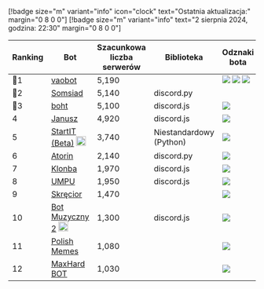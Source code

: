 [!badge size="m" variant="info" icon="clock" text="Ostatnia aktualizacja:" margin="0 8 0 0"] [!badge size="m" variant="info" text="2 sierpnia 2024, godzina: 22:30" margin="0 8 0 0"]

| Ranking | Bot                                                                                           | Szacunkowa liczba serwerów | Biblioteka | Odznaki bota |
| ---- | --------------------------------------------------------------------------------------------- | ------------------------ | ------------------------ | ------------------------ |
|    🥇1 | [vaobot](https://discord.com/oauth2/authorize?client_id=582183202341388308&scope=bot)           |      5,190        |  | ![](/static/badges/odznaki/supportscommands.ico) ![](/static/badges/odznaki/premiumbot.ico) ![](/static/badges/odznaki/automod.ico)  |
|    🥈2 | [Somsiad](https://discord.com/oauth2/authorize?client_id=473816281028493314&permissions=8&scope=bot)           |      5,140      | discord.py |  |
|    🥉3 | [boht](https://discord.com/oauth2/authorize?client_id=489377322042916885&permissions=8&scope=bot)        |               5,100 | discord.js | ![](/static/badges/odznaki/supportscommands.ico) |
|    4 | [Janusz](https://discord.com/oauth2/authorize?client_id=699551628499615764&permissions=8&scope=bot)        |               4,920 | discord.js | ![](/static/badges/odznaki/supportscommands.ico) |
|    5 | [StartIT (Beta)](https://discord.com/oauth2/authorize?client_id=690617660177907712&permissions=8&scope=bot) <img src="/static/badges/bots/startit.svg" height="20" width="20">        |               3,740 | Niestandardowy (Python) | ![](/static/badges/odznaki/supportscommands.ico) |
|    6 | [Atorin](https://discord.com/oauth2/authorize?client_id=408959273956147200&permissions=8&scope=bot)        |               2,140 | discord.py | ![](/static/badges/odznaki/supportscommands.ico) |
|    7| [Klonba](https://discord.com/oauth2/authorize?client_id=488809387910234145&permissions=8&scope=bot)        |               1,970 | discord.js | ![](/static/badges/odznaki/supportscommands.ico) |
|    8| [UMPU](https://discord.com/oauth2/authorize?client_id=855900715720245289&permissions=8&scope=bot)       |               1,950 | discord.js | ![](/static/badges/odznaki/supportscommands.ico) |
|    9| [Skręcior](https://discord.com/oauth2/authorize?client_id=939103800898224139&permissions=8&scope=bot)        |               1,470 |  | ![](/static/badges/odznaki/premiumbot.ico) |
|    10 | [Bot Muzyczny 2](https://discord.com/oauth2/authorize?client_id=933385820889550878&permissions=8&scope=bot) <img src="/static/badges/bots/botmuzyczny.svg" height="20" width="20">        |       1,300         | discord.js | ![](/static/badges/odznaki/supportscommands.ico) |
|    11| [Polish Memes](https://discord.com/oauth2/authorize?client_id=829662885058707497&permissions=8&scope=bot)        |               1,080 |  | ![](/static/badges/odznaki/supportscommands.ico)  |
|    12| [MaxHard BOT](https://discord.com/oauth2/authorize?client_id=684503427761569908&permissions=8&scope=bot)       |               1,030 |  | ![](/static/badges/odznaki/supportscommands.ico) |